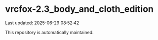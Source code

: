 # vrcfox-2.3_body_and_cloth_edition

Last updated: 2025-06-29 08:52:42

This repository is automatically maintained.
